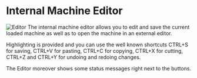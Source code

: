 # Internal Machine Editor
![Editor](../../screenshots/Main%20View/Editor.png)
The internal machine editor allows you to edit and save the current loaded machine as well as to open the machine in an external editor.

Highlighting is provided and you can use the well known shortcuts CTRL+S for saving, CTRL+V for pasting, CTRL+C for copying, CTRL+X for cutting, CTRL+Z and CTRL+Y for undoing and redoing changes.

The Editor moreover shows some status messages right next to the buttons.
